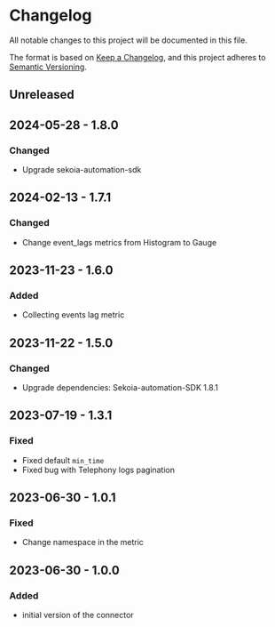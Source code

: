 # Changelog

All notable changes to this project will be documented in this file.

The format is based on [Keep a Changelog](https://keepachangelog.com/en/1.0.0/),
and this project adheres to [Semantic Versioning](https://semver.org/spec/v2.0.0.html).

## Unreleased

## 2024-05-28 - 1.8.0

### Changed

- Upgrade sekoia-automation-sdk

## 2024-02-13 - 1.7.1

### Changed

- Change event_lags metrics from Histogram to Gauge

## 2023-11-23 - 1.6.0

### Added

- Collecting events lag metric

## 2023-11-22 - 1.5.0

### Changed

- Upgrade dependencies: Sekoia-automation-SDK 1.8.1

## 2023-07-19 - 1.3.1

### Fixed

- Fixed default `min_time`
- Fixed bug with Telephony logs pagination

## 2023-06-30 - 1.0.1

### Fixed

- Change namespace in the metric

## 2023-06-30 - 1.0.0

### Added

- initial version of the connector
